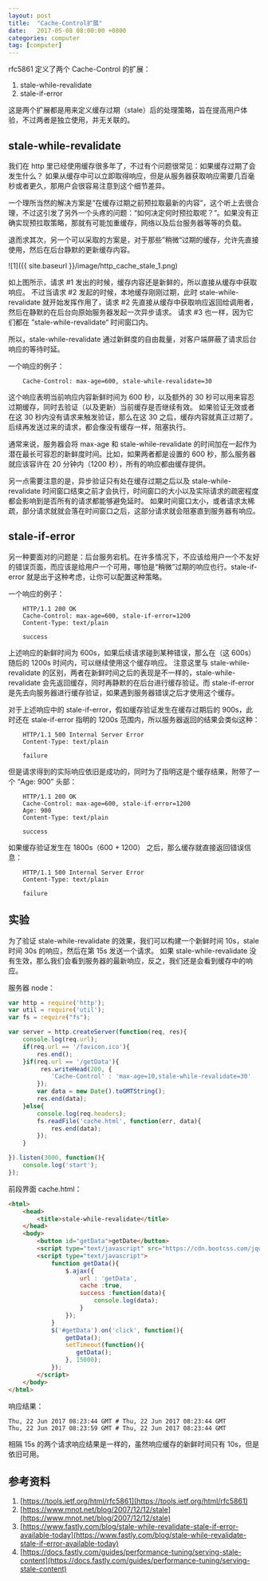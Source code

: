 ```yaml
---
layout: post
title:  "Cache-Control扩展"
date:   2017-05-08 08:00:00 +0800
categories: computer
tag: [computer]
---
```

rfc5861 定义了两个 Cache-Control 的扩展：

1. stale-while-revalidate
2. stale-if-error

这是两个扩展都是用来定义缓存过期（stale）后的处理策略，旨在提高用户体验，不过两者是独立使用，并无关联的。

## stale-while-revalidate
我们在 http 里已经使用缓存很多年了，不过有个问题很常见：如果缓存过期了会发生什么？
如果从缓存中可以立即取得响应，但是从服务器获取响应需要几百毫秒或者更久，那用户会很容易注意到这个细节差异。

一个理所当然的解决方案是“在缓存过期之前预拉取最新的内容”，这个听上去很合理，不过这引发了另外一个头疼的问题：“如何决定何时预拉取呢？”。如果没有正确实现预拉取策略，那就有可能加重缓存，网络以及后台服务器等等的负载。

退而求其次，另一个可以采取的方案是，对于那些”稍微“过期的缓存，允许先直接使用，然后在后台静默的更新缓存内容。

![1]({{ site.baseurl }}/image/http_cache_stale_1.png)

如上图所示，请求 #1 发出的时候，缓存内容还是新鲜的，所以直接从缓存中获取响应。
不过当请求 #2 发起的时候，本地缓存刚刚过期，此时 stale-while-revalidate 就开始发挥作用了，请求 #2 先直接从缓存中获取响应返回给调用者，然后在静默的在后台向原始服务器发起一次异步请求。
请求 #3 也一样，因为它们都在 ”stale-while-revalidate“ 时间窗口内。

所以，stale-while-revalidate 通过新鲜度的自由裁量，对客户端屏蔽了请求后台响应的等待时延。

一个响应的例子：

```
    Cache-Control: max-age=600, stale-while-revalidate=30
```

这个响应表明当前响应内容新鲜时间为 600 秒，以及额外的 30 秒可以用来容忍过期缓存，同时去验证（以及更新）当前缓存是否继续有效。
如果验证无效或者在这 30 秒内没有请求来触发验证，那么在这 30 之后，缓存内容就真正过期了。后续再发送过来的请求，都会像没有缓存一样，阻塞执行。

通常来说，服务器会将 max-age 和 stale-while-revalidate 的时间加在一起作为潜在最长可容忍的新鲜度时间。比如，如果两者都是设置的 600 秒，那么服务器就应该容许在 20 分钟内（1200 秒），所有的响应都由缓存提供。

另一点需要注意的是，异步验证只有处在缓存过期之后以及 stale-while-revalidate 时间窗口结束之前才会执行，时间窗口的大小以及实际请求的疏密程度都会影响到是否所有的请求都能够避免延时。
如果时间窗口太小，或者请求太稀疏，部分请求就就会落在时间窗口之后，这部分请求就会阻塞直到服务器有响应。

## stale-if-error

另一种要面对的问题是：后台服务宕机。在许多情况下，不应该给用户一个不友好的错误页面，而应该是给用户一个可用，哪怕是“稍微”过期的响应也行。stale-if-error 就是出于这种考虑，让你可以配置这种策略。

一个响应的例子：

```
    HTTP/1.1 200 OK
    Cache-Control: max-age=600, stale-if-error=1200
    Content-Type: text/plain

    success
```

上述响应的新鲜时间为 600s，如果后续请求碰到某种错误，那么在（这 600s）随后的 1200s 时间内，可以继续使用这个缓存响应。
注意这里与 stale-while-revalidate 的区别，两者在新鲜时间之后的表现是不一样的，stale-while-revalidate 会先返回缓存，同时再静默的在后台进行缓存验证。而 stale-if-error 是先去向服务器进行缓存验证，如果遇到服务器错误之后才使用这个缓存。

对于上述响应中的 stale-if-error，假如缓存验证发生在缓存过期后的 900s，此时还在 stale-if-error 指明的 1200s 范围内，所以服务器返回的结果会类似这种：

```
    HTTP/1.1 500 Internal Server Error
    Content-Type: text/plain

    failure
```
但是请求得到的实际响应依旧是成功的，同时为了指明这是个缓存结果，附带了一个 “Age: 900” 头部：

```
    HTTP/1.1 200 OK
    Cache-Control: max-age=600, stale-if-error=1200
    Age: 900
    Content-Type: text/plain

    success
```
如果缓存验证发生在 1800s（600 + 1200） 之后，那么缓存就直接返回错误信息：

```
    HTTP/1.1 500 Internal Server Error
    Content-Type: text/plain

    failure
```

## 实验

为了验证 stale-while-revalidate 的效果，我们可以构建一个新鲜时间 10s，stale 时间 30s 的响应，然后在第 15s 发送一个请求。
如果 stale-while-revalidate 没有生效，那么我们会看到服务器的最新响应，反之，我们还是会看到缓存中的响应。

服务器 node：

```javascript
var http = require('http');
var util = require('util');
var fs = require("fs");

var server = http.createServer(function(req, res){   
    console.log(req.url);
    if(req.url == '/favicon.ico'){
        res.end();
    }if(req.url == '/getData'){
         res.writeHead(200, {
            'Cache-Control' : 'max-age=10,stale-while-revalidate=30'
        });
        var data = new Date().toGMTString();
        res.end(data);
    }else{
        console.log(req.headers); 
        fs.readFile('cache.html', function(err, data){
            res.end(data);
        });
    }

}).listen(3000, function(){
    console.log('start');
});
```

前段界面 cache.html：

```html
<html>
    <head>
        <title>stale-while-revalidate</title>
    </head>
    <body>
        <button id="getData">getDate</button>
        <script type="text/javascript" src="https://cdn.bootcss.com/jquery/3.2.1/jquery.js"></script>
        <script type="text/javascript">
            function getData(){
                $.ajax({
                    url : 'getData',
                    cache :true,
                    success :function(data){
                        console.log(data);
                    }
                });
            }
            $('#getData').on('click', function(){
                getData();
                setTimeout(function(){
                   getData();
                }, 15000);
            });
        </script>
    </body>
</html>
```

响应结果：
    
    Thu, 22 Jun 2017 08:23:44 GMT # Thu, 22 Jun 2017 08:23:44 GMT
    Thu, 22 Jun 2017 08:23:59 GMT # Thu, 22 Jun 2017 08:23:44 GMT

相隔 15s 的两个请求响应结果是一样的，虽然响应缓存的新鲜时间只有 10s，但是依旧可用。

## 参考资料

1. [https://tools.ietf.org/html/rfc5861](https://tools.ietf.org/html/rfc5861)
2. [https://www.mnot.net/blog/2007/12/12/stale](https://www.mnot.net/blog/2007/12/12/stale)
3. [https://www.fastly.com/blog/stale-while-revalidate-stale-if-error-available-today](https://www.fastly.com/blog/stale-while-revalidate-stale-if-error-available-today)
4. [https://docs.fastly.com/guides/performance-tuning/serving-stale-content](https://docs.fastly.com/guides/performance-tuning/serving-stale-content)


